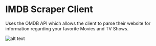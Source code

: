 # IMDB Scraper Client

Uses the OMDB API which allows the client to parse their website for information regarding your favorite Movies and TV Shows.

![alt text](https://i.ibb.co/Y3k7BCc/Screenshot-1.png)
